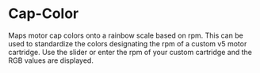 # Cap-Color
Maps motor cap colors onto a rainbow scale based on rpm. This can be used to standardize the colors designating the rpm of a custom v5 motor cartridge. Use the slider or enter the rpm of your custom cartridge and the RGB values are displayed.
